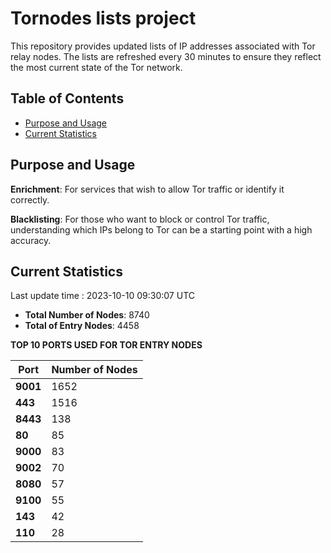 # Tornodes lists project

This repository provides updated lists of IP addresses associated with Tor relay nodes. The lists are refreshed every 30 minutes to ensure they reflect the most current state of the Tor network.

## Table of Contents

- [Purpose and Usage](#purpose-and-usage)
- [Current Statistics](#current-statistics)


## Purpose and Usage

**Enrichment**: For services that wish to allow Tor traffic or identify it correctly.

**Blacklisting**: For those who want to block or control Tor traffic, understanding which IPs belong to Tor can be a starting point with a high accuracy.

## Current Statistics

Last update time : 2023-10-10 09:30:07 UTC

- **Total Number of Nodes**: 8740
- **Total of Entry Nodes**: 4458

**TOP 10 PORTS USED FOR TOR ENTRY NODES**

| **Port** | **Number of Nodes** |
|------|-----------------|
| **9001**   | 1652  |
| **443**   | 1516  |
| **8443**   | 138  |
| **80**   | 85  |
| **9000**   | 83  |
| **9002**   | 70  |
| **8080**   | 57  |
| **9100**   | 55  |
| **143**   | 42  |
| **110**   | 28  |

